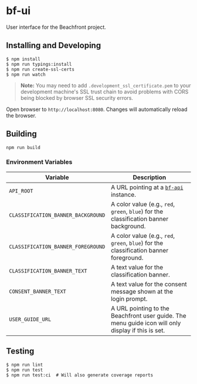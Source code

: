 # bf-ui

User interface for the Beachfront project.

## Installing and Developing

```
$ npm install
$ npm run typings:install
$ npm run create-ssl-certs
$ npm run watch
```

> __Note:__ You may need to add `.development_ssl_certificate.pem` to your development machine's SSL trust chain to avoid problems with CORS being blocked by browser SSL security errors.

Open browser to `http://localhost:8080`.  Changes will automatically
reload the browser.


## Building

```
npm run build
```

### Environment Variables

| Variable                           | Description                                           |
|------------------------------------|-------------------------------------------------------|
| `API_ROOT`                         | A URL pointing at a [`bf-api`](https://github.com/venicegeo/bf-api) instance. |
| `CLASSIFICATION_BANNER_BACKGROUND` | A color value (e.g., `red`, `green`, `blue`) for the classification banner background. |
| `CLASSIFICATION_BANNER_FOREGROUND` | A color value (e.g., `red`, `green`, `blue`) for the classification banner foreground. |
| `CLASSIFICATION_BANNER_TEXT`       | A text value for the classification banner. |
| `CONSENT_BANNER_TEXT`              | A text value for the consent message shown at the login prompt. |
| `USER_GUIDE_URL`                   | A URL pointing to the Beachfront user guide.  The menu guide icon will only display if this is set. |

## Testing

```
$ npm run lint
$ npm run test
$ npm run test:ci  # Will also generate coverage reports
```
